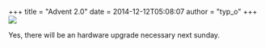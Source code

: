 +++
title = "Advent 2.0"
date = 2014-12-12T05:08:07
author = "typ_o"
+++
[![](https://flipdot.org/blog/uploads/20141211_195851.serendipityThumb.jpg)](https://flipdot.org/blog/uploads/20141211_195851.jpg)  
  
Yes, there will be an hardware upgrade necessary next sunday.
